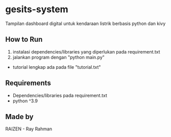 # gesits-system
Tampilan dashboard digital untuk kendaraan listrik berbasis python dan kivy

## How to Run
1. instalasi dependencies/libraries yang diperlukan pada requirement.txt
2. jalankan program dengan "python main.py"
- tutorial lengkap ada pada file "tutorial.txt"

## Requirements
- Dependencies/libraries pada requirement.txt
- python ^3.9


## Made by
RAIZEN - Ray Rahman
